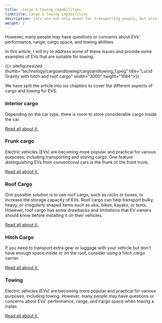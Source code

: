 ```yaml
---
title:  Cargo & towing capabilities
linktitle: Cargo & towing capabilities
description: Cars are not only meant for transporting people, but also for carrying various kinds of cargo, such as groceries, luggage, pets, or sports equipment.
weight: 2
---
```

<!-- markdownlint-disable MD033 -->

However, many people may have questions or concerns about EVs' performance, range, cargo space, and towing abilities. 

In this article, I will try to address some of these issues and provide some examples of EVs that are suitable for towing.

{{< sitefiguresized thumb="technology/cargoandtowing/cargoandtowing_1.jpeg" title="Lucid Gravity with hitch and roof cargo" width="3000" height="1684">}}

We have split the article into six chapters to cover the different aspects of cargo and towing for EVS. 

### Interior cargo

Depending on the car type, there is room to store considerable cargo inside the car.  

[Read all about it.](interiorcargo/)

### Frunk cargo

Electric vehicles (EVs) are becoming more popular and practical for various purposes, including transporting and storing cargo. One feature distinguishing EVs from conventional cars is the frunk or the front trunk.

[Read all about it.](frunkcargo/)

### Roof Cargo

One possible solution is to use roof cargo, such as racks or boxes, to increase the storage capacity of EVs. Roof cargo can help transport bulky, heavy, or irregularly shaped items such as skis, bikes, kayaks, or tents. However, roof cargo has some drawbacks and limitations that EV owners should know before installing it on their vehicles.

[Read all about it.](roofcargo/)

### Hitch Cargo

If you need to transport extra gear or luggage with your vehicle but don't have enough space inside or on the roof, consider using a hitch cargo carrier.

[Read all about it.](hitchcargo/)

### Towing

Electric vehicles (EVs) are becoming more popular and practical for various purposes, including towing. However, many people may have questions or concerns about EVs' performance, range, and cargo space when towing a trailer.

[Read all about it.](towing/)
